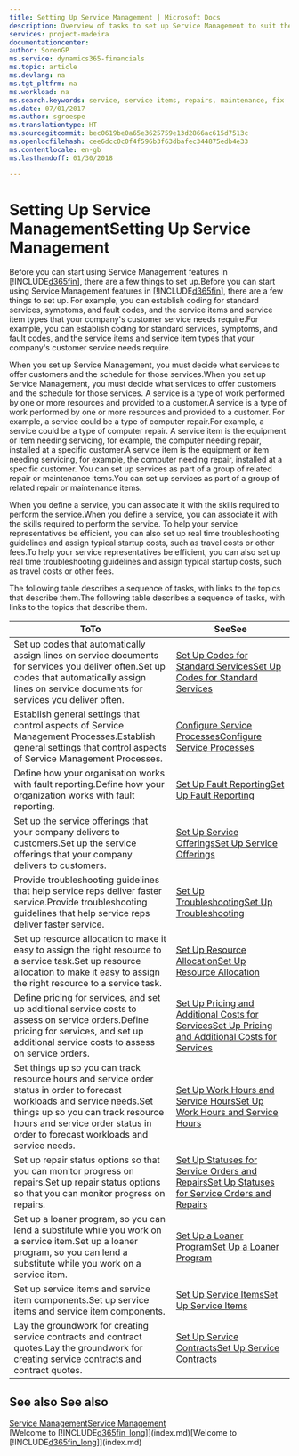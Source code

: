 ```yaml
---
title: Setting Up Service Management | Microsoft Docs
description: Overview of tasks to set up Service Management to suit the way that your organisations manages its services.
services: project-madeira
documentationcenter: 
author: SorenGP
ms.service: dynamics365-financials
ms.topic: article
ms.devlang: na
ms.tgt_pltfrm: na
ms.workload: na
ms.search.keywords: service, service items, repairs, maintenance, fix
ms.date: 07/01/2017
ms.author: sgroespe
ms.translationtype: HT
ms.sourcegitcommit: bec0619be0a65e3625759e13d2866ac615d7513c
ms.openlocfilehash: cee6dcc0c0f4f596b3f63dbafec344875edb4e33
ms.contentlocale: en-gb
ms.lasthandoff: 01/30/2018

---
```


# <a name="setting-up-service-management"></a><span data-ttu-id="855e0-103">Setting Up Service Management</span><span class="sxs-lookup"><span data-stu-id="855e0-103">Setting Up Service Management</span></span>
<span data-ttu-id="855e0-104">Before you can start using Service Management features in [!INCLUDE[d365fin](includes/d365fin_md.md)], there are a few things to set up.</span><span class="sxs-lookup"><span data-stu-id="855e0-104">Before you can start using Service Management features in [!INCLUDE[d365fin](includes/d365fin_md.md)], there are a few things to set up.</span></span> <span data-ttu-id="855e0-105">For example, you can establish coding for standard services, symptoms, and fault codes, and the service items and service item types that your company's customer service needs require.</span><span class="sxs-lookup"><span data-stu-id="855e0-105">For example, you can establish coding for standard services, symptoms, and fault codes, and the service items and service item types that your company's customer service needs require.</span></span>  

<span data-ttu-id="855e0-106">When you set up Service Management, you must decide what services to offer customers and the schedule for those services.</span><span class="sxs-lookup"><span data-stu-id="855e0-106">When you set up Service Management, you must decide what services to offer customers and the schedule for those services.</span></span> <span data-ttu-id="855e0-107">A service is a type of work performed by one or more resources and provided to a customer.</span><span class="sxs-lookup"><span data-stu-id="855e0-107">A service is a type of work performed by one or more resources and provided to a customer.</span></span> <span data-ttu-id="855e0-108">For example, a service could be a type of computer repair.</span><span class="sxs-lookup"><span data-stu-id="855e0-108">For example, a service could be a type of computer repair.</span></span> <span data-ttu-id="855e0-109">A service item is the equipment or item needing servicing, for example, the computer needing repair, installed at a specific customer.</span><span class="sxs-lookup"><span data-stu-id="855e0-109">A service item is the equipment or item needing servicing, for example, the computer needing repair, installed at a specific customer.</span></span> <span data-ttu-id="855e0-110">You can set up services as part of a group of related repair or maintenance items.</span><span class="sxs-lookup"><span data-stu-id="855e0-110">You can set up services as part of a group of related repair or maintenance items.</span></span>  
  
<span data-ttu-id="855e0-111">When you define a service, you can associate it with the skills required to perform the service.</span><span class="sxs-lookup"><span data-stu-id="855e0-111">When you define a service, you can associate it with the skills required to perform the service.</span></span> <span data-ttu-id="855e0-112">To help your service representatives be efficient, you can also set up real time troubleshooting guidelines and assign typical startup costs, such as travel costs or other fees.</span><span class="sxs-lookup"><span data-stu-id="855e0-112">To help your service representatives be efficient, you can also set up real time troubleshooting guidelines and assign typical startup costs, such as travel costs or other fees.</span></span>  

<span data-ttu-id="855e0-113">The following table describes a sequence of tasks, with links to the topics that describe them.</span><span class="sxs-lookup"><span data-stu-id="855e0-113">The following table describes a sequence of tasks, with links to the topics that describe them.</span></span>  
  
| <span data-ttu-id="855e0-114">To</span><span class="sxs-lookup"><span data-stu-id="855e0-114">To</span></span> | <span data-ttu-id="855e0-115">See</span><span class="sxs-lookup"><span data-stu-id="855e0-115">See</span></span> |
| --- | --- |
| <span data-ttu-id="855e0-116">Set up codes that automatically assign lines on service documents for services you deliver often.</span><span class="sxs-lookup"><span data-stu-id="855e0-116">Set up codes that automatically assign lines on service documents for services you deliver often.</span></span> |[<span data-ttu-id="855e0-117">Set Up Codes for Standard Services</span><span class="sxs-lookup"><span data-stu-id="855e0-117">Set Up Codes for Standard Services</span></span>](service-how-setup-service-coding.md)|
| <span data-ttu-id="855e0-118">Establish general settings that control aspects of Service Management Processes.</span><span class="sxs-lookup"><span data-stu-id="855e0-118">Establish general settings that control aspects of Service Management Processes.</span></span>|[<span data-ttu-id="855e0-119">Configure Service Processes</span><span class="sxs-lookup"><span data-stu-id="855e0-119">Configure Service Processes</span></span>](service-setup-service-processes.md)|
| <span data-ttu-id="855e0-120">Define how your organisation works with fault reporting.</span><span class="sxs-lookup"><span data-stu-id="855e0-120">Define how your organization works with fault reporting.</span></span> |[<span data-ttu-id="855e0-121">Set Up Fault Reporting</span><span class="sxs-lookup"><span data-stu-id="855e0-121">Set Up Fault Reporting</span></span>](service-how-setup-fault-reporting.md) |
| <span data-ttu-id="855e0-122">Set up the service offerings that your company delivers to customers.</span><span class="sxs-lookup"><span data-stu-id="855e0-122">Set up the service offerings that your company delivers to customers.</span></span>|[<span data-ttu-id="855e0-123">Set Up Service Offerings</span><span class="sxs-lookup"><span data-stu-id="855e0-123">Set Up Service Offerings</span></span>](service-how-setup-service-offerings.md)|
| <span data-ttu-id="855e0-124">Provide troubleshooting guidelines that help service reps deliver faster service.</span><span class="sxs-lookup"><span data-stu-id="855e0-124">Provide troubleshooting guidelines that help service reps deliver faster service.</span></span> |[<span data-ttu-id="855e0-125">Set Up Troubleshooting</span><span class="sxs-lookup"><span data-stu-id="855e0-125">Set Up Troubleshooting</span></span>](service-how-setup-troubleshooting.md) |
| <span data-ttu-id="855e0-126">Set up resource allocation to make it easy to assign the right resource to a service task.</span><span class="sxs-lookup"><span data-stu-id="855e0-126">Set up resource allocation to make it easy to assign the right resource to a service task.</span></span> |[<span data-ttu-id="855e0-127">Set Up Resource Allocation</span><span class="sxs-lookup"><span data-stu-id="855e0-127">Set Up Resource Allocation</span></span>](service-how-setup-resource-allocation.md) |
| <span data-ttu-id="855e0-128">Define pricing for services, and set up additional service costs to assess on service orders.</span><span class="sxs-lookup"><span data-stu-id="855e0-128">Define pricing for services, and set up additional service costs to assess on service orders.</span></span> |[<span data-ttu-id="855e0-129">Set Up Pricing and Additional Costs for Services</span><span class="sxs-lookup"><span data-stu-id="855e0-129">Set Up Pricing and Additional Costs for Services</span></span>](service-how-setup-service-costs-pricing.md)|
| <span data-ttu-id="855e0-130">Set things up so you can track resource hours and service order status in order to forecast workloads and service needs.</span><span class="sxs-lookup"><span data-stu-id="855e0-130">Set things up so you can track resource hours and service order status in order to forecast workloads and service needs.</span></span>|[<span data-ttu-id="855e0-131">Set Up Work Hours and Service Hours</span><span class="sxs-lookup"><span data-stu-id="855e0-131">Set Up Work Hours and Service Hours</span></span>](service-how-setup-work-service-hours.md)|
| <span data-ttu-id="855e0-132">Set up repair status options so that you can monitor progress on repairs.</span><span class="sxs-lookup"><span data-stu-id="855e0-132">Set up repair status options so that you can monitor progress on repairs.</span></span> | [<span data-ttu-id="855e0-133">Set Up Statuses for Service Orders and Repairs</span><span class="sxs-lookup"><span data-stu-id="855e0-133">Set Up Statuses for Service Orders and Repairs</span></span>](service-order-repair-status.md)|
| <span data-ttu-id="855e0-134">Set up a loaner program, so you can lend a substitute while you work on a service item.</span><span class="sxs-lookup"><span data-stu-id="855e0-134">Set up a loaner program, so you can lend a substitute while you work on a service item.</span></span> |[<span data-ttu-id="855e0-135">Set Up a Loaner Program</span><span class="sxs-lookup"><span data-stu-id="855e0-135">Set Up a Loaner Program</span></span>](service-how-setup-loaner-program.md) |
| <span data-ttu-id="855e0-136">Set up service items and service item components.</span><span class="sxs-lookup"><span data-stu-id="855e0-136">Set up service items and service item components.</span></span> |[<span data-ttu-id="855e0-137">Set Up Service Items</span><span class="sxs-lookup"><span data-stu-id="855e0-137">Set Up Service Items</span></span>](service-how-setup-service-items.md) |
| <span data-ttu-id="855e0-138">Lay the groundwork for creating service contracts and contract quotes.</span><span class="sxs-lookup"><span data-stu-id="855e0-138">Lay the groundwork for creating service contracts and contract quotes.</span></span> |[<span data-ttu-id="855e0-139">Set Up Service Contracts</span><span class="sxs-lookup"><span data-stu-id="855e0-139">Set Up Service Contracts</span></span>](service-how-setup-service-contracts.md) |

## <a name="see-also"></a><span data-ttu-id="855e0-140">See also </span><span class="sxs-lookup"><span data-stu-id="855e0-140">See also</span></span>
[<span data-ttu-id="855e0-141">Service Management</span><span class="sxs-lookup"><span data-stu-id="855e0-141">Service Management</span></span>](service-service.md)  
<span data-ttu-id="855e0-142">[Welcome to [!INCLUDE[d365fin_long](includes/d365fin_long_md.md)]](index.md)</span><span class="sxs-lookup"><span data-stu-id="855e0-142">[Welcome to [!INCLUDE[d365fin_long](includes/d365fin_long_md.md)]](index.md)</span></span>  

